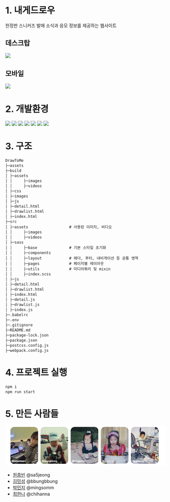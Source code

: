 
# 1. 내게드로우

한정판 스니커즈 발매 소식과 응모 정보를 제공하는 웹사이트  
  

## 데스크탑 

<img src="./assets/desktop.gif">

## 모바일 

<img src="./assets/mobile.gif">
  
  
    
    
  


# 2. 개발환경


<img src="https://img.shields.io/badge/html-E34F26?style=for-the-badge&logo=html5&logoColor=white">
<img src="https://img.shields.io/badge/css-1572B6?style=for-the-badge&logo=css3&logoColor=white">
<img src="https://img.shields.io/badge/javascript-F7DF1E?style=for-the-badge&logo=javascript&logoColor=black">
<img src="https://img.shields.io/badge/postcss-DD3A0A?style=for-the-badge&logo=postcss&logoColor=black">
<img src="https://img.shields.io/badge/sass-CC6699?style=for-the-badge&logo=sass&logoColor=black">
<img src="https://img.shields.io/badge/babel-F9DC3E?style=for-the-badge&logo=babel&logoColor=black">
<img src="https://img.shields.io/badge/webpack-8DD6F9?style=for-the-badge&logo=webpack&logoColor=black">



# 3. 구조
```
DrawToMe
├─assets  
├─build
│ ├─assets
│ │     ├─images
│ │     ├─videos
│ ├─css
│ ├─images
│ ├─js
│ ├─detail.html
│ ├─drawlist.html
│ ├─index.html
├─src
│ ├─assets                  # 사용된 이미지, 비디오 
│ │     ├─images
│ │     ├─videos
│ ├─sass      
│ │     ├─base              # 기본 스타일 초기화 
│ │     ├─components        
│ │     ├─layout            # 헤더, 푸터, 내비게이션 등 공통 영역  
│ │     ├─pages             # 페이지별 레이아웃 
│ │     ├─utils             # 미디어쿼리 및 mixin 
│ │     ├─index.scss         
│ ├─js
│ ├─detail.html
│ ├─drawlist.html
│ ├─index.html
│ ├─detail.js
│ ├─drawlist.js
│ ├─index.js
├─.babelrc
├─.env
├─.gitignore
├─README.md
├─package-lock.json
├─package.json
├─postcss.config.js
├─webpack.config.js

``` 


# 4. 프로젝트 실행 
```
npm i
npm run start
```

# 5. 만든 사람들   

<img src="./assets/contributors.jpg">

- [원종빈](https://github.com/JJongBin) @sa5jeong
- [김민성](https://gtihub.com/minsoftk) @bbungbbung
- [박민지](https://github.com/urther) @mingsomm
- [최한나](https://github.com/hann3) @chihanna
  
    
    
    



